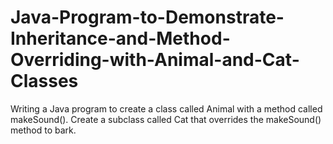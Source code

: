 # Java-Program-to-Demonstrate-Inheritance-and-Method-Overriding-with-Animal-and-Cat-Classes
Writing a Java program to create a class called Animal with a method called makeSound(). Create a subclass called Cat that overrides the makeSound() method to bark.
